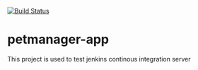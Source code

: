 [![Build Status](https://travis-ci.org/andre-da-silva/petmanager-app.svg?branch=master)](https://travis-ci.org/andre-da-silva/petmanager-app)

# petmanager-app
This project is used to test jenkins continous integration server
